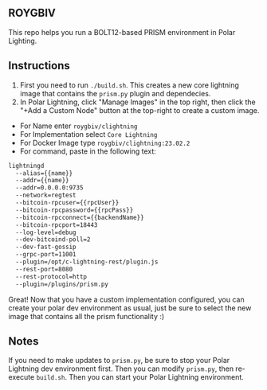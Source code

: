 ## ROYGBIV

This repo helps you run a BOLT12-based PRISM environment in Polar Lighting.

## Instructions

1. First you need to run `./build.sh`. This creates a new core lightning image that contains the `prism.py` plugin and dependecies.
2. In Polar Lightning, click "Manage Images" in the top right, then click the "+Add a Custom Node" button at the top-right to create a custom image.
  - For Name enter `roygbiv/clightning`
  - For Implementation select `Core Lightning`
  - For Docker Image type `roygbiv/clightning:23.02.2`
  - For command, paste in the following text:

```bash
lightningd
  --alias={{name}}
  --addr={{name}}
  --addr=0.0.0.0:9735
  --network=regtest
  --bitcoin-rpcuser={{rpcUser}}
  --bitcoin-rpcpassword={{rpcPass}}
  --bitcoin-rpcconnect={{backendName}}
  --bitcoin-rpcport=18443
  --log-level=debug
  --dev-bitcoind-poll=2
  --dev-fast-gossip
  --grpc-port=11001
  --plugin=/opt/c-lightning-rest/plugin.js
  --rest-port=8080
  --rest-protocol=http
  --plugin=/plugins/prism.py
```

Great! Now that you have a custom implementation configured, you can create your polar dev environment as usual, just be sure to select the new image that contains all the prism functionality :)

## Notes

If you need to make updates to `prism.py`, be sure to stop your Polar Lightning dev environment first. Then you can modify `prism.py`, then re-execute `build.sh`. Then you can start your Polar Lightning environment.